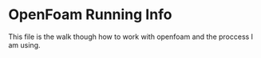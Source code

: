 # OpenFoam Running Info

This file is the walk though how to work with openfoam and the proccess I am using.
